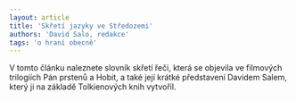 ```yaml
---
layout: article
title: 'Skřetí jazyky ve Středozemi'
authors: 'David Salo, redakce'
tags: 'o hraní obecně'
---
```


V tomto článku naleznete slovník skřetí
řeči, která se objevila ve filmových trilogiích
Pán prstenů a Hobit, a také její krátké
představení Davidem Salem, který ji na
základě Tolkienových knih vytvořil.
